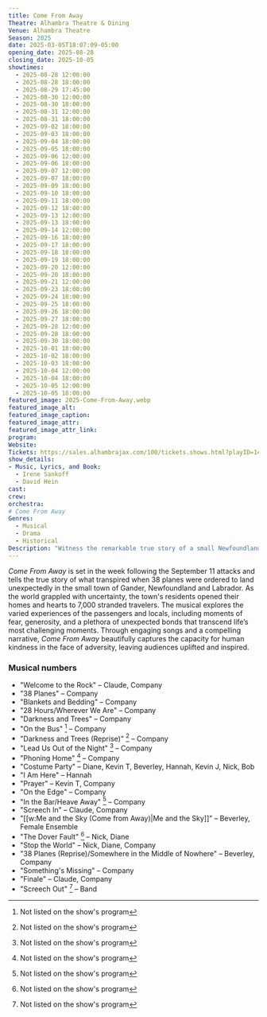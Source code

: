 ```yaml
---
title: Come From Away
Theatre: Alhambra Theatre & Dining
Venue: Alhambra Theatre
Season: 2025
date: 2025-03-05T18:07:09-05:00
opening_date: 2025-08-28
closing_date: 2025-10-05
showtimes:
  - 2025-08-28 12:00:00
  - 2025-08-28 18:00:00
  - 2025-08-29 17:45:00
  - 2025-08-30 12:00:00
  - 2025-08-30 18:00:00
  - 2025-08-31 12:00:00
  - 2025-08-31 18:00:00
  - 2025-09-02 18:00:00
  - 2025-09-03 18:00:00
  - 2025-09-04 18:00:00
  - 2025-09-05 18:00:00
  - 2025-09-06 12:00:00
  - 2025-09-06 18:00:00
  - 2025-09-07 12:00:00
  - 2025-09-07 18:00:00
  - 2025-09-09 18:00:00
  - 2025-09-10 18:00:00
  - 2025-09-11 18:00:00
  - 2025-09-12 18:00:00
  - 2025-09-13 12:00:00
  - 2025-09-13 18:00:00
  - 2025-09-14 12:00:00
  - 2025-09-16 18:00:00
  - 2025-09-17 18:00:00
  - 2025-09-18 18:00:00
  - 2025-09-19 18:00:00
  - 2025-09-20 12:00:00
  - 2025-09-20 18:00:00
  - 2025-09-21 12:00:00
  - 2025-09-23 18:00:00
  - 2025-09-24 18:00:00
  - 2025-09-25 18:00:00
  - 2025-09-26 18:00:00
  - 2025-09-27 18:00:00
  - 2025-09-28 12:00:00
  - 2025-09-28 18:00:00
  - 2025-09-30 18:00:00
  - 2025-10-01 18:00:00
  - 2025-10-02 18:00:00
  - 2025-10-03 18:00:00
  - 2025-10-04 12:00:00
  - 2025-10-04 18:00:00
  - 2025-10-05 12:00:00
  - 2025-10-05 18:00:00
featured_image: 2025-Come-From-Away.webp
featured_image_alt: 
featured_image_caption: 
featured_image_attr: 
featured_image_attr_link: 
program:
Website: 
Tickets: https://sales.alhambrajax.com/100/tickets.shows.html?playID=1487&code=JAXPLAYS&qty_target=0
show_details: 
- Music, Lyrics, and Book:
  - Irene Sankoff
  - David Hein
cast:
crew:
orchestra:
# Come From Away
Genres:
  - Musical
  - Drama
  - Historical
Description: "Witness the remarkable true story of a small Newfoundland town that welcomed the world on 9/11, as stranded passengers and locals come together in a display of humanity."
---
```

*Come From Away* is set in the week following the September 11 attacks and tells the true story of what transpired when 38 planes were ordered to land unexpectedly in the small town of Gander, Newfoundland and Labrador. As the world grappled with uncertainty, the town's residents opened their homes and hearts to 7,000 stranded travelers. The musical explores the varied experiences of the passengers and locals, including moments of fear, generosity, and a plethora of unexpected bonds that transcend life’s most challenging moments. Through engaging songs and a compelling narrative, *Come From Away* beautifully captures the capacity for human kindness in the face of adversity, leaving audiences uplifted and inspired.


### Musical numbers

- "Welcome to the Rock" – Claude, Company
- "38 Planes" – Company
- "Blankets and Bedding" – Company
- "28 Hours/Wherever We Are" – Company
- "Darkness and Trees" – Company
- "On the Bus" [^1] – Company
- "Darkness and Trees (Reprise)" [^1] – Company
- "Lead Us Out of the Night" [^1] – Company
- "Phoning Home" [^1] – Company
- "Costume Party" – Diane, Kevin T, Beverley, Hannah, Kevin J, Nick, Bob
- "I Am Here" – Hannah
- "Prayer" – Kevin T, Company
- "On the Edge" – Company
- "In the Bar/Heave Away" [^1] – Company
- "Screech In" – Claude, Company
- "[[w:Me and the Sky (Come from Away)|Me and the Sky]]" – Beverley, Female Ensemble
- "The Dover Fault" [^1] – Nick, Diane
- "Stop the World" – Nick, Diane, Company
- "38 Planes (Reprise)/Somewhere in the Middle of Nowhere" – Beverley, Company
- "Something's Missing" – Company
- "Finale" – Claude, Company
- "Screech Out" [^1] – Band

[^1]: Not listed on the show's program